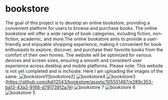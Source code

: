 
# bookstore
The goal of this project is to develop an online bookstore, providing a convenient platform for users to browse and purchase books. The online bookstore will offer a wide range of book categories, including fiction, non-fiction, academic, and more.The online bookstore aims to provide a user-friendly and enjoyable shopping experience, making it convenient for book enthusiasts to explore, discover, and purchase their favorite books from the comfort of their own homes.
The website will be optimized for various devices and screen sizes, ensuring a smooth and consistent user experience across desktop and mobile platforms.
Please note: This website is not yet completed and is inchoate.
Here I am uploading the images of the same.
![bookstore1](https://github.com/Adi12543/bookstore/assets/105551487/5a5fe516-5493-4707-a234-06f4cff8e896)![bookstore2]
![bookstore4](https://github.com/Adi12543/bookstore/assets/105551487/3f039d9f-5f5b-4c5f-8a7c-2d715e465e77)
![bookstore3](https://github.com/Adi12543/bookstore/assets/105551487/93dec772-ce68-45ee-9987-7403f3f1394b)
(https://github.com/Adi12543/bookstore/assets/105551487/e289c353-ba13-43a3-9168-d79173912a7e) ![bookstore 7](https://github.com/Adi12543/bookstore/assets/105551487/cec30216-685c-4f18-b2ab-f13345d55419)
![bookstore 6](https://github.com/Adi12543/bookstore/assets/105551487/82c76c03-7d80-4d3f-aebf-4fde9e1a408e)
![bookstore 5](https://github.com/Adi12543/bookstore/assets/105551487/4680cca7-a056-4f8d-9448-7eda9af5217a)

